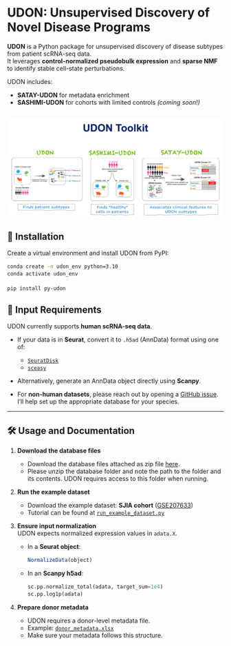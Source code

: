 # UDON: Unsupervised Discovery of Novel Disease Programs

**UDON** is a Python package for unsupervised discovery of disease subtypes from patient scRNA-seq data.  
It leverages **control-normalized pseudobulk expression** and **sparse NMF** to identify stable cell-state perturbations.  

UDON includes:  
- **SATAY-UDON** for metadata enrichment  
- **SASHIMI-UDON** for cohorts with limited controls *(coming soon!)*  

![Overview of UDON Toolkit](udon_toolkit_overview.png)
---

## 🚀 Installation  

Create a virtual environment and install UDON from PyPI:  

```bash
conda create -n udon_env python=3.10
conda activate udon_env

pip install py-udon
```

## 📂 Input Requirements  

UDON currently supports **human scRNA-seq data**.  

- If your data is in **Seurat**, convert it to `.h5ad` (AnnData) format using one of:  
  - [`SeuratDisk`](https://mojaveazure.github.io/seurat-disk/articles/convert-anndata.html)  
  - [`sceasy`](https://github.com/cellgeni/sceasy)  

- Alternatively, generate an AnnData object directly using **Scanpy**.  

- For **non-human datasets**, please reach out by opening a [GitHub issue](https://github.com/kairaveet/py-udon/issues).  
I’ll help set up the appropriate database for your species.  

---

## 🛠 Usage and Documentation  

1. **Download the database files**  
   - Download the database files attached as zip file [here](https://github.com/kairaveet/py-udon/blob/main/udon-python.zip). 
   - Please unzip the database folder and note the path to the folder and its contents. UDON requires access to this folder when running.  

2. **Run the example dataset**  
   - Download the example dataset: **SJIA cohort** ([GSE207633](https://www.ncbi.nlm.nih.gov/geo/query/acc.cgi?acc=GSE207633))
   - Tutorial can be found at [`run_example_dataset.py`](https://github.com/kairaveet/py-udon/blob/main/run_example_dataset.py)

3. **Ensure input normalization**  
   UDON expects normalized expression values in `adata.X`.  
   - In a **Seurat object**:  
     ```R
     NormalizeData(object)
     ```  
   - In an **Scanpy h5ad**:  
     ```python
     sc.pp.normalize_total(adata, target_sum=1e4)
     sc.pp.log1p(adata)
     ```  

4. **Prepare donor metadata**  
   - UDON requires a donor-level metadata file.  
   - Example: [`donor_metadata.xlsx`](https://github.com/kairaveet/py-udon/blob/main/donor_metadata.xlsx)  
   - Make sure your metadata follows this structure.  
